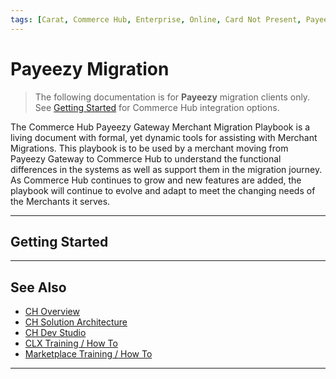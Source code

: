 ```yaml
---
tags: [Carat, Commerce Hub, Enterprise, Online, Card Not Present, Payeezy, Migration]
---
```


# Payeezy Migration

<!-- theme: danger -->
>  The following documentation is for **Payeezy** migration clients only. See [Getting Started](?path=docs/Getting-Started/Getting-Started-General.md) for Commerce Hub integration options.

The Commerce Hub Payeezy Gateway Merchant Migration Playbook is a living document with formal, yet dynamic tools for assisting with Merchant Migrations. This playbook is to be used by a merchant moving from Payeezy Gateway to Commerce Hub to understand the functional differences in the systems as well as support them in the migration journey. As Commerce Hub continues to grow and new features are added, the playbook will continue to evolve and adapt to meet the changing needs of the Merchants it serves.  

---

## Getting Started

<!-- type: row -->

<!-- type: card
title: Core Components
description: A guide to understanding the differences in the API Structure, Configuration of Account, Virtual Terminal functionality and Reporting capabilities as you migrate from Payeezy to Commerce Hub.
link: ?path=docs/Resources/Guides/Payeezy/Payeezy-Migration-BasicCoreComponents.md
-->

<!-- type: card
title: Features
description: For each feature, a summary of differences between Payeezy and Commerce Hub Core Components.
link: ?path=docs/Resources/Guides/Payeezy/Payeezy-Migration-BasicFeatures.md
-->

<!-- type: card
title: Technical Specifications
description: Element level mapping for request and response payloads, required fields and CTR creation.
link: ?path=docs/Resources/Guides/Payeezy/Payeezy-Migration-BasicTechnical.md
-->

<!-- type: row-end -->

---

## See Also

- [CH Overview](?path=docs/Resources/API-Documents/Payments_VAS/Verification.md)
- [CH Solution Architecture](?path=docs/Resources/API-Documents/Payments_VAS/Verification.md)
- [CH Dev Studio](?path=docs/Resources/API-Documents/Payments_VAS/Verification.md)
- [CLX Training / How To](?path=docs/Resources/API-Documents/Payments_VAS/Verification.md)
- [Marketplace Training / How To](?path=docs/Resources/API-Documents/Payments_VAS/Verification.md)

---
